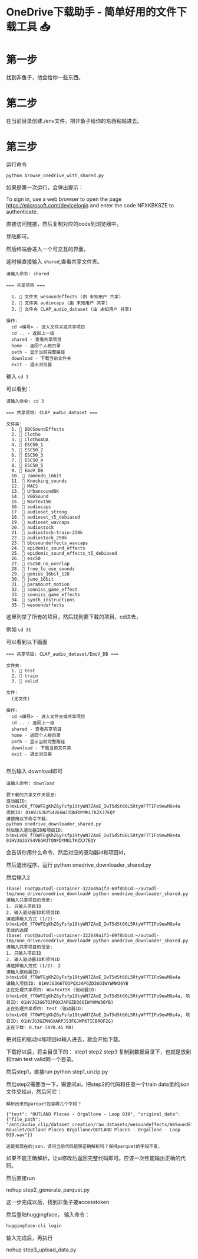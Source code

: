 # OneDrive下载助手 - 简单好用的文件下载工具 📥

# 第一步
找到非鱼子，他会给你一些东西。

# 第二步
在当前目录创建./env文件，把非鱼子给你的东西粘贴进去。

# 第三步

运行命令


```
python browse_onedrive_with_shared.py 
```

如果是第一次运行，会弹出提示：

To sign in, use a web browser to open the page https://microsoft.com/devicelogin and enter the code NFXKBK8ZE to authenticate.


直接访问链接，然后复制对应的code到浏览器中。

登陆即可。

然后终端会进入一个可交互的界面，

这时候直接输入 `shared`,查看共享文件夹。


```
请输入命令: shared

=== 共享项目 ===

  1. 📂 文件夹 wesoundeffects (由 未知用户 共享)
  2. 📂 文件夹 audiocaps (由 未知用户 共享)
  3. 📂 文件夹 CLAP_audio_dataset (由 未知用户 共享)

操作:
  cd <编号> - 进入文件夹或共享项目
  cd .. - 返回上一级
  shared - 查看共享项目
  home - 返回个人根目录
  path - 显示当前完整路径
  download - 下载当前文件夹
  exit - 退出浏览器

```

输入 `cd 3`

可以看到：

```
请输入命令: cd 3

=== 共享项目: CLAP_audio_dataset ===

文件夹:
  1. 📂 BBCSoundEffects
  2. 📂 Clotho
  3. 📂 ClothoAQA
  4. 📂 ESC50_1
  5. 📂 ESC50_2
  6. 📂 ESC50_3
  7. 📂 ESC50_4
  8. 📂 ESC50_5
  9. 📂 EmoV_DB
  10. 📂 Jamendo_16bit
  11. 📂 Knocking_sounds
  12. 📂 MACS
  13. 📂 Urbansound8K
  14. 📂 VGGSound
  15. 📂 WavText5K
  16. 📂 audiocaps
  17. 📂 audioset_strong
  18. 📂 audioset_t5_debiased
  19. 📂 audioset_wavcaps
  20. 📂 audiostock
  21. 📂 audiostock-train-250k
  22. 📂 audiostock_250k
  23. 📂 bbcsoundeffects_wavcaps
  24. 📂 epidemic_sound_effects
  25. 📂 epidemic_sound_effects_t5_debiased
  26. 📂 esc50
  27. 📂 esc50_no_overlap
  28. 📂 free_to_use_sounds
  29. 📂 genius_16bit_128
  30. 📂 juno_16bit
  31. 📂 paramount_motion
  32. 📂 sonniss_game_effect
  33. 📂 sonniss_game_effects
  34. 📂 synth_instructions
  35. 📂 wesoundeffects

```

这里列举了所有的项目，然后找到要下载的项目，cd进去，

例如 `cd 31`

可以看到以下画面
```
=== 共享项目: CLAP_audio_dataset/EmoV_DB ===

文件夹:
  1. 📂 test
  2. 📂 train
  3. 📂 valid

文件:
  (无文件)

操作:
  cd <编号> - 进入文件夹或共享项目
  cd .. - 返回上一级
  shared - 查看共享项目
  home - 返回个人根目录
  path - 显示当前完整路径
  download - 下载当前文件夹
  exit - 退出浏览器


```

然后输入 download即可
```
请输入命令: download

要下载的共享文件夹信息:
驱动器ID: b!mxLvO8_fT0WFEgKhZ6yFsfp19tyWN7ZAoE_IwT5dSt66L5RtyWF7TIFo9ewM8e4a
项目ID: 01HVJG3GYS4VEGWJTQNFDYMKLTKZXJ7EQY
请使用以下命令下载:
python onedrive_downloader_shared.py
然后输入驱动器ID和项目ID: b!mxLvO8_fT0WFEgKhZ6yFsfp19tyWN7ZAoE_IwT5dSt66L5RtyWF7TIFo9ewM8e4a 01HVJG3GYS4VEGWJTQNFDYMKLTKZXJ7EQY

```
会告诉你用什么命令，然后对应的驱动器id和项目id，

然后退出程序，运行
python onedrive_downloader_shared.py

然后输入2

```
(base) root@autodl-container-322649a1f3-69f8bbcd:~/autodl-tmp/one_drive/onedrive_download# python onedrive_downloader_shared.py
请输入共享项目的信息:
1. 只输入项目ID
2. 输入驱动器ID和项目ID
请选择输入方式 (1/2): b!mxLvO8_fT0WFEgKhZ6yFsfp19tyWN7ZAoE_IwT5dSt66L5RtyWF7TIFo9ewM8e4a
无效的选择
(base) root@autodl-container-322649a1f3-69f8bbcd:~/autodl-tmp/one_drive/onedrive_download# python onedrive_downloader_shared.py
请输入共享项目的信息:
1. 只输入项目ID
2. 输入驱动器ID和项目ID
请选择输入方式 (1/2): 2
请输入驱动器ID: b!mxLvO8_fT0WFEgKhZ6yFsfp19tyWN7ZAoE_IwT5dSt66L5RtyWF7TIFo9ewM8e4a
请输入项目ID: 01HVJG3G6TO3PQXJAPGZD36OIWYWMW36YB
正在处理共享项目: WavText5K (驱动器ID: b!mxLvO8_fT0WFEgKhZ6yFsfp19tyWN7ZAoE_IwT5dSt66L5RtyWF7TIFo9ewM8e4a, 项目ID: 01HVJG3G6TO3PQXJAPGZD36OIWYWMW36YB)
正在处理共享项目: test (驱动器ID: b!mxLvO8_fT0WFEgKhZ6yFsfp19tyWN7ZAoE_IwT5dSt66L5RtyWF7TIFo9ewM8e4a, 项目ID: 01HVJG3GZMNGXARPJS3FGJWP67ICBROF2G)
正在下载: 0.tar (470.45 MB)
```


把对应的驱动id和项目id输入进去，就会开始下载。

下载好以后，将主目录下的：
step1
step2
step3
复制到数据目录下，也就是放到和train test valid同一个目录。

然后step1，直接run
python step1_unzip.py

然后step2需要改一下，需要问ai，把step2的代码和任意一个train data里的json文件交给ai，然后问它：

```
解析出来的parquet包含哪几个字段？

{"text": "OUTLAND Places - Orgallone - Loop 019", "original_data": {"file_path": "/mnt/audio_clip/dataset_creation/raw_datasets/wesoundeffects/WeSoundEffects/Thibault Rouslet/Outland Places Orgallone/OUTLAND Places - Orgallone - Loop 019.wav"}}

这是我现在的json，请问当前代码能够正确解析吗？保持parquet的字段不变，

```

如果不能正确解析，让ai修改后返回完整代码即可。应该一次性能输出正确的代码。

然后直接run 

nohup step2_generate_parquet.py

这一步完成以后，找到非鱼子要accesstoken


然后登陆huggingface， 
输入命令：

```bash
huggingface-cli login
```

输入完成后，再执行

nohup step3_upload_data.py

